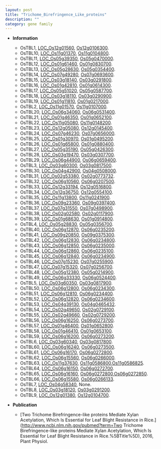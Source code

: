 ```yaml
---
layout: post
title: "Trichome_Birefringence_Like_proteins"
description: ""
category: gene family
---
```


* **Information**  
    + OsTBL1, [LOC_Os12g01560](http://rice.plantbiology.msu.edu/cgi-bin/ORF_infopage.cgi?orf=LOC_Os12g01560), [Os12g0106300](http://rapdb.dna.affrc.go.jp/viewer/gbrowse_details/irgsp1?name=Os12g0106300).
    + OsTBL10, [LOC_Os11g01370](http://rice.plantbiology.msu.edu/cgi-bin/ORF_infopage.cgi?orf=LOC_Os11g01370), [Os11g0104800](http://rapdb.dna.affrc.go.jp/viewer/gbrowse_details/irgsp1?name=Os11g0104800).
    + OsTBL11, [LOC_Os05g39350](http://rice.plantbiology.msu.edu/cgi-bin/ORF_infopage.cgi?orf=LOC_Os05g39350), [Os05g0470000](http://rapdb.dna.affrc.go.jp/viewer/gbrowse_details/irgsp1?name=Os05g0470000).
    + OsTBL12, [LOC_Os01g61460](http://rice.plantbiology.msu.edu/cgi-bin/ORF_infopage.cgi?orf=LOC_Os01g61460), [Os01g0830700](http://rapdb.dna.affrc.go.jp/viewer/gbrowse_details/irgsp1?name=Os01g0830700).
    + OsTBL13, [LOC_Os05g28630](http://rice.plantbiology.msu.edu/cgi-bin/ORF_infopage.cgi?orf=LOC_Os05g28630), [Os05g0354400](http://rapdb.dna.affrc.go.jp/viewer/gbrowse_details/irgsp1?name=Os05g0354400).
    + OsTBL14, [LOC_Os07g49280](http://rice.plantbiology.msu.edu/cgi-bin/ORF_infopage.cgi?orf=LOC_Os07g49280), [Os07g0693600](http://rapdb.dna.affrc.go.jp/viewer/gbrowse_details/irgsp1?name=Os07g0693600).
    + OsTBL15, [LOC_Os03g18140](http://rice.plantbiology.msu.edu/cgi-bin/ORF_infopage.cgi?orf=LOC_Os03g18140), [Os03g0291800](http://rapdb.dna.affrc.go.jp/viewer/gbrowse_details/irgsp1?name=Os03g0291800).
    + OsTBL16, [LOC_Os01g42810](http://rice.plantbiology.msu.edu/cgi-bin/ORF_infopage.cgi?orf=LOC_Os01g42810), [Os01g0614300](http://rapdb.dna.affrc.go.jp/viewer/gbrowse_details/irgsp1?name=Os01g0614300).
    + OsTBL17, [LOC_Os05g51020](http://rice.plantbiology.msu.edu/cgi-bin/ORF_infopage.cgi?orf=LOC_Os05g51020), [Os05g0587700](http://rapdb.dna.affrc.go.jp/viewer/gbrowse_details/irgsp1?name=Os05g0587700).
    + OsTBL18, [LOC_Os03g18110](http://rice.plantbiology.msu.edu/cgi-bin/ORF_infopage.cgi?orf=LOC_Os03g18110), [Os03g0290900](http://rapdb.dna.affrc.go.jp/viewer/gbrowse_details/irgsp1?name=Os03g0290900).
    + OsTBL19, [LOC_Os01g11810](http://rice.plantbiology.msu.edu/cgi-bin/ORF_infopage.cgi?orf=LOC_Os01g11810), [Os01g0217000](http://rapdb.dna.affrc.go.jp/viewer/gbrowse_details/irgsp1?name=Os01g0217000).
    + OsTBL2, [LOC_Os11g01570](http://rice.plantbiology.msu.edu/cgi-bin/ORF_infopage.cgi?orf=LOC_Os11g01570), [Os11g0107000](http://rapdb.dna.affrc.go.jp/viewer/gbrowse_details/irgsp1?name=Os11g0107000).
    + OsTBL20, [LOC_Os06g34060](http://rice.plantbiology.msu.edu/cgi-bin/ORF_infopage.cgi?orf=LOC_Os06g34060), [Os06g0531400](http://rapdb.dna.affrc.go.jp/viewer/gbrowse_details/irgsp1?name=Os06g0531400).
    + OsTBL21, [LOC_Os01g46350](http://rice.plantbiology.msu.edu/cgi-bin/ORF_infopage.cgi?orf=LOC_Os01g46350), [Os01g0652100](http://rapdb.dna.affrc.go.jp/viewer/gbrowse_details/irgsp1?name=Os01g0652100).
    + OsTBL22, [LOC_Os11g05080](http://rice.plantbiology.msu.edu/cgi-bin/ORF_infopage.cgi?orf=LOC_Os11g05080), [Os11g0148200](http://rapdb.dna.affrc.go.jp/viewer/gbrowse_details/irgsp1?name=Os11g0148200).
    + OsTBL23, [LOC_Os12g05080](http://rice.plantbiology.msu.edu/cgi-bin/ORF_infopage.cgi?orf=LOC_Os12g05080), [Os12g0145400](http://rapdb.dna.affrc.go.jp/viewer/gbrowse_details/irgsp1?name=Os12g0145400).
    + OsTBL24, [LOC_Os07g46230](http://rice.plantbiology.msu.edu/cgi-bin/ORF_infopage.cgi?orf=LOC_Os07g46230), [Os07g0656000](http://rapdb.dna.affrc.go.jp/viewer/gbrowse_details/irgsp1?name=Os07g0656000).
    + OsTBL25, [LOC_Os01g30970](http://rice.plantbiology.msu.edu/cgi-bin/ORF_infopage.cgi?orf=LOC_Os01g30970), [Os01g0495200](http://rapdb.dna.affrc.go.jp/viewer/gbrowse_details/irgsp1?name=Os01g0495200).
    + OsTBL26, [LOC_Os01g65800](http://rice.plantbiology.msu.edu/cgi-bin/ORF_infopage.cgi?orf=LOC_Os01g65800), [Os01g0880400](http://rapdb.dna.affrc.go.jp/viewer/gbrowse_details/irgsp1?name=Os01g0880400).
    + OsTBL27, [LOC_Os05g35190](http://rice.plantbiology.msu.edu/cgi-bin/ORF_infopage.cgi?orf=LOC_Os05g35190), [Os05g0426300](http://rapdb.dna.affrc.go.jp/viewer/gbrowse_details/irgsp1?name=Os05g0426300).
    + OsTBL28, [LOC_Os03g19470](http://rice.plantbiology.msu.edu/cgi-bin/ORF_infopage.cgi?orf=LOC_Os03g19470), [Os03g0307700](http://rapdb.dna.affrc.go.jp/viewer/gbrowse_details/irgsp1?name=Os03g0307700).
    + OsTBL29, [LOC_Os06g44900](http://rice.plantbiology.msu.edu/cgi-bin/ORF_infopage.cgi?orf=LOC_Os06g44900), [Os06g0659400](http://rapdb.dna.affrc.go.jp/viewer/gbrowse_details/irgsp1?name=Os06g0659400).
    + OsTBL3, [LOC_Os03g60300](http://rice.plantbiology.msu.edu/cgi-bin/ORF_infopage.cgi?orf=LOC_Os03g60300), [Os03g0817500](http://rapdb.dna.affrc.go.jp/viewer/gbrowse_details/irgsp1?name=Os03g0817500).
    + OsTBL30, [LOC_Os04g42900](http://rice.plantbiology.msu.edu/cgi-bin/ORF_infopage.cgi?orf=LOC_Os04g42900), [Os04g0508000](http://rapdb.dna.affrc.go.jp/viewer/gbrowse_details/irgsp1?name=Os04g0508000).
    + OsTBL31, [LOC_Os02g53380](http://rice.plantbiology.msu.edu/cgi-bin/ORF_infopage.cgi?orf=LOC_Os02g53380), [Os02g0773732](http://rapdb.dna.affrc.go.jp/viewer/gbrowse_details/irgsp1?name=Os02g0773732).
    + OsTBL32, [LOC_Os06g10560](http://rice.plantbiology.msu.edu/cgi-bin/ORF_infopage.cgi?orf=LOC_Os06g10560), [Os06g0207500](http://rapdb.dna.affrc.go.jp/viewer/gbrowse_details/irgsp1?name=Os06g0207500).
    + OsTBL33, [LOC_Os12g33194](http://rice.plantbiology.msu.edu/cgi-bin/ORF_infopage.cgi?orf=LOC_Os12g33194), [Os12g0516800](http://rapdb.dna.affrc.go.jp/viewer/gbrowse_details/irgsp1?name=Os12g0516800).
    + OsTBL34, [LOC_Os12g36750](http://rice.plantbiology.msu.edu/cgi-bin/ORF_infopage.cgi?orf=LOC_Os12g36750), [Os12g0554100](http://rapdb.dna.affrc.go.jp/viewer/gbrowse_details/irgsp1?name=Os12g0554100).
    + OsTBL35, [LOC_Os11g13800](http://rice.plantbiology.msu.edu/cgi-bin/ORF_infopage.cgi?orf=LOC_Os11g13800), [Os11g0241900](http://rapdb.dna.affrc.go.jp/viewer/gbrowse_details/irgsp1?name=Os11g0241900).
    + OsTBL36, [LOC_Os09g23360](http://rice.plantbiology.msu.edu/cgi-bin/ORF_infopage.cgi?orf=LOC_Os09g23360), [Os09g0397400](http://rapdb.dna.affrc.go.jp/viewer/gbrowse_details/irgsp1?name=Os09g0397400).
    + OsTBL37, [LOC_Os07g31550](http://rice.plantbiology.msu.edu/cgi-bin/ORF_infopage.cgi?orf=LOC_Os07g31550), [Os07g0498900](http://rapdb.dna.affrc.go.jp/viewer/gbrowse_details/irgsp1?name=Os07g0498900).
    + OsTBL38, [LOC_Os02g02580](http://rice.plantbiology.msu.edu/cgi-bin/ORF_infopage.cgi?orf=LOC_Os02g02580), [Os02g0117900](http://rapdb.dna.affrc.go.jp/viewer/gbrowse_details/irgsp1?name=Os02g0117900).
    + OsTBL39, [LOC_Os01g68630](http://rice.plantbiology.msu.edu/cgi-bin/ORF_infopage.cgi?orf=LOC_Os01g68630), [Os01g0914800](http://rapdb.dna.affrc.go.jp/viewer/gbrowse_details/irgsp1?name=Os01g0914800).
    + OsTBL4, [LOC_Os05g28830](http://rice.plantbiology.msu.edu/cgi-bin/ORF_infopage.cgi?orf=LOC_Os05g28830), [Os05g0356700](http://rapdb.dna.affrc.go.jp/viewer/gbrowse_details/irgsp1?name=Os05g0356700).
    + OsTBL40, [LOC_Os06g12870](http://rice.plantbiology.msu.edu/cgi-bin/ORF_infopage.cgi?orf=LOC_Os06g12870), [Os06g0235200](http://rapdb.dna.affrc.go.jp/viewer/gbrowse_details/irgsp1?name=Os06g0235200).
    + OsTBL41, [LOC_Os09g20850](http://rice.plantbiology.msu.edu/cgi-bin/ORF_infopage.cgi?orf=LOC_Os09g20850), [Os09g0375300](http://rapdb.dna.affrc.go.jp/viewer/gbrowse_details/irgsp1?name=Os09g0375300).
    + OsTBL42, [LOC_Os06g12830](http://rice.plantbiology.msu.edu/cgi-bin/ORF_infopage.cgi?orf=LOC_Os06g12830), [Os06g0234800](http://rapdb.dna.affrc.go.jp/viewer/gbrowse_details/irgsp1?name=Os06g0234800).
    + OsTBL43, [LOC_Os06g12850](http://rice.plantbiology.msu.edu/cgi-bin/ORF_infopage.cgi?orf=LOC_Os06g12850), [Os06g0235000](http://rapdb.dna.affrc.go.jp/viewer/gbrowse_details/irgsp1?name=Os06g0235000).
    + OsTBL44, [LOC_Os06g12860](http://rice.plantbiology.msu.edu/cgi-bin/ORF_infopage.cgi?orf=LOC_Os06g12860), [Os06g0235100](http://rapdb.dna.affrc.go.jp/viewer/gbrowse_details/irgsp1?name=Os06g0235100).
    + OsTBL45, [LOC_Os06g12840](http://rice.plantbiology.msu.edu/cgi-bin/ORF_infopage.cgi?orf=LOC_Os06g12840), [Os06g0234900](http://rapdb.dna.affrc.go.jp/viewer/gbrowse_details/irgsp1?name=Os06g0234900).
    + OsTBL46, [LOC_Os07g15230](http://rice.plantbiology.msu.edu/cgi-bin/ORF_infopage.cgi?orf=LOC_Os07g15230), [Os07g0255900](http://rapdb.dna.affrc.go.jp/viewer/gbrowse_details/irgsp1?name=Os07g0255900).
    + OsTBL47, [LOC_Os07g15320](http://rice.plantbiology.msu.edu/cgi-bin/ORF_infopage.cgi?orf=LOC_Os07g15320), [Os07g0256700](http://rapdb.dna.affrc.go.jp/viewer/gbrowse_details/irgsp1?name=Os07g0256700).
    + OsTBL48, [LOC_Os05g12380](http://rice.plantbiology.msu.edu/cgi-bin/ORF_infopage.cgi?orf=LOC_Os05g12380), [Os05g0214900](http://rapdb.dna.affrc.go.jp/viewer/gbrowse_details/irgsp1?name=Os05g0214900).
    + OsTBL49, [LOC_Os06g33330](http://rice.plantbiology.msu.edu/cgi-bin/ORF_infopage.cgi?orf=LOC_Os06g33330), [Os06g0524400](http://rapdb.dna.affrc.go.jp/viewer/gbrowse_details/irgsp1?name=Os06g0524400).
    + OsTBL5, [LOC_Os03g60350](http://rice.plantbiology.msu.edu/cgi-bin/ORF_infopage.cgi?orf=LOC_Os03g60350), [Os03g0817900](http://rapdb.dna.affrc.go.jp/viewer/gbrowse_details/irgsp1?name=Os03g0817900).
    + OsTBL50, [LOC_Os06g12800](http://rice.plantbiology.msu.edu/cgi-bin/ORF_infopage.cgi?orf=LOC_Os06g12800), [Os06g0234300](http://rapdb.dna.affrc.go.jp/viewer/gbrowse_details/irgsp1?name=Os06g0234300).
    + OsTBL51, [LOC_Os06g12810](http://rice.plantbiology.msu.edu/cgi-bin/ORF_infopage.cgi?orf=LOC_Os06g12810), [Os06g0234400](http://rapdb.dna.affrc.go.jp/viewer/gbrowse_details/irgsp1?name=Os06g0234400).
    + OsTBL52, [LOC_Os06g12820](http://rice.plantbiology.msu.edu/cgi-bin/ORF_infopage.cgi?orf=LOC_Os06g12820), [Os06g0234600](http://rapdb.dna.affrc.go.jp/viewer/gbrowse_details/irgsp1?name=Os06g0234600).
    + OsTBL53, [LOC_Os04g39130](http://rice.plantbiology.msu.edu/cgi-bin/ORF_infopage.cgi?orf=LOC_Os04g39130), [Os04g0465432](http://rapdb.dna.affrc.go.jp/viewer/gbrowse_details/irgsp1?name=Os04g0465432).
    + OsTBL54, [LOC_Os02g49650](http://rice.plantbiology.msu.edu/cgi-bin/ORF_infopage.cgi?orf=LOC_Os02g49650), [Os02g0729100](http://rapdb.dna.affrc.go.jp/viewer/gbrowse_details/irgsp1?name=Os02g0729100).
    + OsTBL55, [LOC_Os02g49660](http://rice.plantbiology.msu.edu/cgi-bin/ORF_infopage.cgi?orf=LOC_Os02g49660), [Os02g0729200](http://rapdb.dna.affrc.go.jp/viewer/gbrowse_details/irgsp1?name=Os02g0729200).
    + OsTBL56, [LOC_Os06g16250](http://rice.plantbiology.msu.edu/cgi-bin/ORF_infopage.cgi?orf=LOC_Os06g16250), [Os06g0273700](http://rapdb.dna.affrc.go.jp/viewer/gbrowse_details/irgsp1?name=Os06g0273700).
    + OsTBL57, [LOC_Os01g46400](http://rice.plantbiology.msu.edu/cgi-bin/ORF_infopage.cgi?orf=LOC_Os01g46400), [Os01g0652800](http://rapdb.dna.affrc.go.jp/viewer/gbrowse_details/irgsp1?name=Os01g0652800).
    + OsTBL58, [LOC_Os01g46410](http://rice.plantbiology.msu.edu/cgi-bin/ORF_infopage.cgi?orf=LOC_Os01g46410), [Os01g0653100](http://rapdb.dna.affrc.go.jp/viewer/gbrowse_details/irgsp1?name=Os01g0653100).
    + OsTBL59, [LOC_Os06g16200](http://rice.plantbiology.msu.edu/cgi-bin/ORF_infopage.cgi?orf=LOC_Os06g16200), [Os06g0273200](http://rapdb.dna.affrc.go.jp/viewer/gbrowse_details/irgsp1?name=Os06g0273200).
    + OsTBL6, [LOC_Os03g60340](http://rice.plantbiology.msu.edu/cgi-bin/ORF_infopage.cgi?orf=LOC_Os03g60340), [Os03g0817800](http://rapdb.dna.affrc.go.jp/viewer/gbrowse_details/irgsp1?name=Os03g0817800).
    + OsTBL60, [LOC_Os06g16240](http://rice.plantbiology.msu.edu/cgi-bin/ORF_infopage.cgi?orf=LOC_Os06g16240), [Os06g0273500](http://rapdb.dna.affrc.go.jp/viewer/gbrowse_details/irgsp1?name=Os06g0273500).
    + OsTBL61, [LOC_Os06g16170](http://rice.plantbiology.msu.edu/cgi-bin/ORF_infopage.cgi?orf=LOC_Os06g16170), [Os06g0272800](http://rapdb.dna.affrc.go.jp/viewer/gbrowse_details/irgsp1?name=Os06g0272800).
    + OsTBL62, [LOC_Os06g15560](http://rice.plantbiology.msu.edu/cgi-bin/ORF_infopage.cgi?orf=LOC_Os06g15560), [Os06g0266000](http://rapdb.dna.affrc.go.jp/viewer/gbrowse_details/irgsp1?name=Os06g0266000).
    + OsTBL63, [LOC_Os11g37630](http://rice.plantbiology.msu.edu/cgi-bin/ORF_infopage.cgi?orf=LOC_Os11g37630), [Os11g0586800](http://rapdb.dna.affrc.go.jp/viewer/gbrowse_details/irgsp1?name=Os11g0586800),[Os11g0586825](http://rapdb.dna.affrc.go.jp/viewer/gbrowse_details/irgsp1?name=Os11g0586825).
    + OsTBL64, [LOC_Os06g16150](http://rice.plantbiology.msu.edu/cgi-bin/ORF_infopage.cgi?orf=LOC_Os06g16150), [Os06g0272700](http://rapdb.dna.affrc.go.jp/viewer/gbrowse_details/irgsp1?name=Os06g0272700).
    + OsTBL65, [LOC_Os06g16160](http://rice.plantbiology.msu.edu/cgi-bin/ORF_infopage.cgi?orf=LOC_Os06g16160), [Os06g0272800](http://rapdb.dna.affrc.go.jp/viewer/gbrowse_details/irgsp1?name=Os06g0272800),[Os06g0272850](http://rapdb.dna.affrc.go.jp/viewer/gbrowse_details/irgsp1?name=Os06g0272850).
    + OsTBL66, [LOC_Os06g15580](http://rice.plantbiology.msu.edu/cgi-bin/ORF_infopage.cgi?orf=LOC_Os06g15580), [Os06g0266133](http://rapdb.dna.affrc.go.jp/viewer/gbrowse_details/irgsp1?name=Os06g0266133).
    + OsTBL7, [LOC_Os04g58340](http://rice.plantbiology.msu.edu/cgi-bin/ORF_infopage.cgi?orf=LOC_Os04g58340), None.
    + OsTBL8, [LOC_Os03g18120](http://rice.plantbiology.msu.edu/cgi-bin/ORF_infopage.cgi?orf=LOC_Os03g18120), [Os03g0291200](http://rapdb.dna.affrc.go.jp/viewer/gbrowse_details/irgsp1?name=Os03g0291200).
    + OsTBL9, [LOC_Os12g01380](http://rice.plantbiology.msu.edu/cgi-bin/ORF_infopage.cgi?orf=LOC_Os12g01380), [Os12g0104700](http://rapdb.dna.affrc.go.jp/viewer/gbrowse_details/irgsp1?name=Os12g0104700).

* **Publication**  
    + [Two Trichome Birefringence-like proteins Mediate Xylan Acetylation, Which Is Essential for Leaf Blight Resistance in Rice.](http://www.ncbi.nlm.nih.gov/pubmed?term=Two Trichome Birefringence-like proteins Mediate Xylan Acetylation, Which Is Essential for Leaf Blight Resistance in Rice.%5BTitle%5D), 2016, Plant Physiol.


